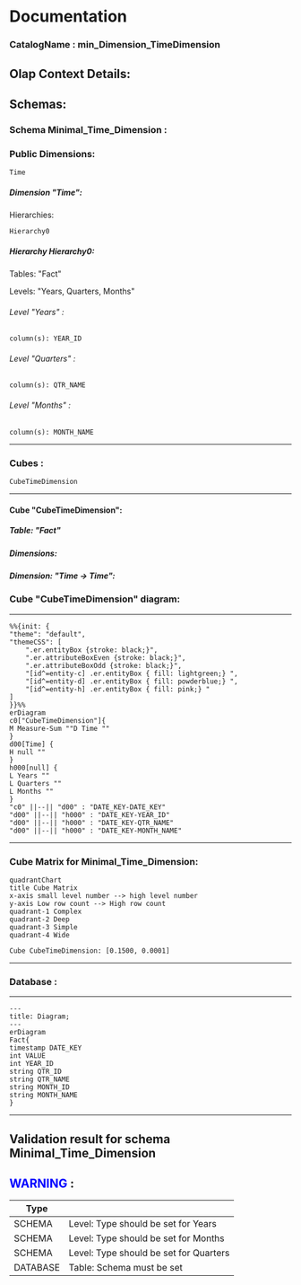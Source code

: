 # Documentation
### CatalogName : min_Dimension_TimeDimension
## Olap Context Details:
## Schemas:
### Schema Minimal_Time_Dimension : 
### Public Dimensions:

    Time

##### Dimension "Time":

Hierarchies:

    Hierarchy0

##### Hierarchy Hierarchy0:

Tables: "Fact"

Levels: "Years, Quarters, Months"

###### Level "Years" :

    column(s): YEAR_ID

###### Level "Quarters" :

    column(s): QTR_NAME

###### Level "Months" :

    column(s): MONTH_NAME

---
### Cubes :

    CubeTimeDimension

---
#### Cube "CubeTimeDimension":

    

##### Table: "Fact"

##### Dimensions:
##### Dimension: "Time -> Time":

### Cube "CubeTimeDimension" diagram:

---

```mermaid
%%{init: {
"theme": "default",
"themeCSS": [
    ".er.entityBox {stroke: black;}",
    ".er.attributeBoxEven {stroke: black;}",
    ".er.attributeBoxOdd {stroke: black;}",
    "[id^=entity-c] .er.entityBox { fill: lightgreen;} ",
    "[id^=entity-d] .er.entityBox { fill: powderblue;} ",
    "[id^=entity-h] .er.entityBox { fill: pink;} "
]
}}%%
erDiagram
c0["CubeTimeDimension"]{
M Measure-Sum ""D Time ""
}
d00[Time] {
H null ""
}
h000[null] {
L Years ""
L Quarters ""
L Months ""
}
"c0" ||--|| "d00" : "DATE_KEY-DATE_KEY"
"d00" ||--|| "h000" : "DATE_KEY-YEAR_ID"
"d00" ||--|| "h000" : "DATE_KEY-QTR_NAME"
"d00" ||--|| "h000" : "DATE_KEY-MONTH_NAME"
```
---
### Cube Matrix for Minimal_Time_Dimension:
```mermaid
quadrantChart
title Cube Matrix
x-axis small level number --> high level number
y-axis Low row count --> High row count
quadrant-1 Complex
quadrant-2 Deep
quadrant-3 Simple
quadrant-4 Wide

Cube CubeTimeDimension: [0.1500, 0.0001]
```
---
### Database :
---
```mermaid
---
title: Diagram;
---
erDiagram
Fact{
timestamp DATE_KEY
int VALUE
int YEAR_ID
string QTR_ID
string QTR_NAME
string MONTH_ID
string MONTH_NAME
}

```
---
## Validation result for schema Minimal_Time_Dimension
## <span style='color: blue;'>WARNING</span> : 
|Type|   |
|----|---|
|SCHEMA|Level: Type should be set for Years|
|SCHEMA|Level: Type should be set for Months|
|SCHEMA|Level: Type should be set for Quarters|
|DATABASE|Table: Schema must be set|
